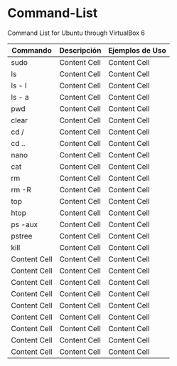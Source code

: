 # Command-List
Command List for Ubuntu through VirtualBox 6

| Commando  | Descripción | Ejemplos de Uso | 
| ------------- | ------------- | ------------- |
| sudo  | Content Cell  |  Content Cell  |
| ls  | Content Cell  |  Content Cell  |
| ls - l | Content Cell  |  Content Cell  |
| ls - a | Content Cell  |  Content Cell  |
| pwd | Content Cell  |  Content Cell  |
| clear  | Content Cell  |  Content Cell  |
| cd / | Content Cell  |  Content Cell  |
| cd .. | Content Cell  |  Content Cell  |
| nano | Content Cell  |  Content Cell  |
| cat | Content Cell  |  Content Cell  |
| rm | Content Cell  |  Content Cell  |
| rm -R | Content Cell  |  Content Cell  |
| top | Content Cell  |  Content Cell  |
| htop | Content Cell  |  Content Cell  |
| ps -aux | Content Cell  |  Content Cell  |
| pstree | Content Cell  |  Content Cell  |
| kill | Content Cell  |  Content Cell  |
| Content Cell | Content Cell  |  Content Cell  |
| Content Cell | Content Cell  |  Content Cell  |
| Content Cell | Content Cell  |  Content Cell  |
| Content Cell | Content Cell  |  Content Cell  |
| Content Cell | Content Cell  |  Content Cell  |
| Content Cell | Content Cell  |  Content Cell  |
| Content Cell | Content Cell  |  Content Cell  |
| Content Cell | Content Cell  |  Content Cell  |
| Content Cell | Content Cell  |  Content Cell  |
